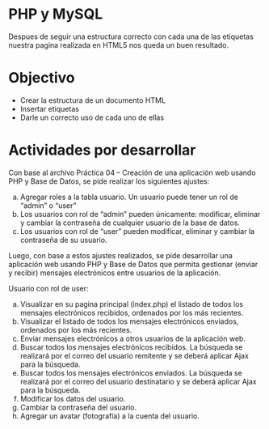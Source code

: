 # PHP y MySQL
Despues de seguir una estructura correcto con cada una de las etiquetas nuestra pagina realizada en HTML5 nos queda un buen resultado.


<h1>Objectivo</h1>

<ul>  
  <li> Crear la estructura de un documento HTML </li>
  <li> Insertar etiquetas </li>
  <li> Darle un correcto uso de cada uno de ellas </li>
</ul>

<h1>Actividades por desarrollar</h1>
<p>Con base al archivo Práctica 04 – Creación de una aplicación web usando PHP y Base de Datos, se pide realizar los siguientes ajustes:</p>

<ol type="a">
  <li>Agregar roles a la tabla usuario. Un usuario puede tener un rol de “admin” o “user”</li>
  <li>Los usuarios con rol de “admin” pueden únicamente: modificar, eliminar y cambiar la contraseña de cualquier usuario de la base de datos.</li>
  <li>Los usuarios con rol de “user” pueden modificar, eliminar y cambiar la contraseña de su usuario.</li>
</ol> 

<p>Luego, con base a estos ajustes realizados, se pide desarrollar una aplicación web usando PHP y Base de Datos que permita gestionar (enviar y recibir) mensajes electrónicos entre usuarios de la aplicación.</p>

<p>Usuario con rol de user:</p>

<ol type="a">
  <li>Visualizar en su pagina principal (index.php) el listado de todos los mensajes electrónicos recibidos, ordenados por los más recientes.</li>
  <li>Visualizar el listado de todos los mensajes electrónicos enviados, ordenados por los más recientes.</li>
  <li>Enviar mensajes electrónicos a otros usuarios de la aplicación web.</li>
  <li>Buscar todos los mensajes electrónicos recibidos. La búsqueda se realizará por el correo del usuario remitente y se deberá aplicar Ajax para la búsqueda.</li>
  <li>Buscar todos los mensajes electrónicos enviados. La búsqueda se realizará por el correo del usuario destinatario y se deberá aplicar Ajax para la búsqueda.</li>
  <li>Modificar los datos del usuario.</li>
  <li>Cambiar la contraseña del usuario.</li>
  <li>Agregar un avatar (fotografía) a la cuenta del usuario.</li>

</ol>










